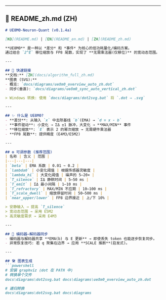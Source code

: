 
---

## 📄 README_zh.md (ZH)

```markdown
# UE8M0-Neuron-Quant (v0.1.4a)

[KO](README.md) | [EN](README_en.md) | [ZH](README_zh.md)

**UE8M0** 是一种以 *差分* 和 *事件* 为核心的低功耗量化/编码方案。  
通过结合 `2^E` 移位缩放与 FP8 尾数，实现了 **无需乘法器(仅移位)** 的宽动态范围。

---

## 🧭 快速链接
**文档:** [ZH](docs/algorithm_full_zh.md)  
**图表 (SVG):**  
- 概览: `docs/diagrams/ue8m0_overview_auto_zh.dot`  
- 同步(垂直): `docs/diagrams/ue8m0_sync_auto_vertical_zh.dot`  

> Windows 转换: 使用 `docs/diagrams/dot2svg.bat` 将 `.dot → .svg`

---

## ✨ 什么是 UE8M0?
- **差分**: 从输入 `x` 中去除基线 `b`(EMA) → `d = x - b`  
- **事件驱动**: 小变化 → ΣΔ ±1 脉冲，大变化 → **MAX/MIN** 事件  
- **移位缩放**: `E` 表示 2 的幂次缩放 → 无需硬件乘法器  
- **FP8 尾数**: 提供精度 (E4M3/E5M2)

---

## ⚙️ 可调参数 (推荐范围)
| 名称 | 含义 | 范围 |
|---|---|---|
| `beta` | EMA 系数 | 0.01 ~ 0.2 |
| `lambda0` | 小变化阈值 | 根据传感器灵敏度 |
| `lambda_hi` | 大变化阈值 | 噪声的 5–20× |
| `T_silence` | ΣΔ 静默时间 | 5–50 ms |
| `T_emit` | ΣΔ 最小间隔 | 1–10 ms |
| `T_refractory` | MAX/MIN 不应期 | 10–100 ms |
| `T_scale_dwell` | 缩放停留时间 | 50–500 ms |
| `near_upper/lower` | FP8 边界接近 | 上/下 10% |

> 安静输入 → 提高 `T_silence`  
> 宽动态范围 → 采用 E5M2  
> 高灵敏度需求 → 采用 E4M3

---

## 🔁 编码器–解码器同步
- 编码器与解码器共享 **EMA(b) 与 E 更新** → 即使丢失 token 也能逐步恢复同步。  
- 异常恢复技巧: 若 q 聚集在边界 → 应用 **SCALE 推断**(启发式)。

---

## 🛠️ 图表生成
```powershell
# 安装 graphviz (dot 在 PATH 中)
# 转换单个文件
docs\diagrams\dot2svg.bat docs\diagrams\ue8m0_overview_auto_zh.dot

# 递归转换
docs\diagrams\dot2svg.bat docs\diagrams

